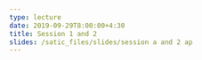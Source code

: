 ```yaml
---
type: lecture
date: 2019-09-29T8:00:00+4:30
title: Session 1 and 2
slides: /satic_files/slides/session a and 2 ap
---
```

